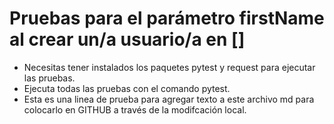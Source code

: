 ﻿# Pruebas para el parámetro firstName al crear un/a usuario/a en []
- Necesitas tener instalados los paquetes pytest y request para ejecutar las pruebas.
- Ejecuta todas las pruebas con el comando pytest.
- Esta es una linea de prueba para agregar texto a este archivo md para colocarlo en GITHUB a través de la modifcación local. 

